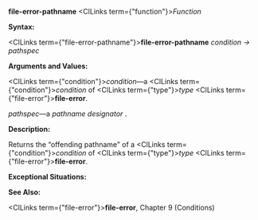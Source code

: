 **file-error-pathname** <ClLinks  term={"function"}><i>Function</i></ClLinks> 



**Syntax:** 



<ClLinks  term={"file-error-pathname"}><b>file-error-pathname</b></ClLinks> *condition → pathspec* 



**Arguments and Values:** 



<ClLinks  term={"condition"}><i>condition</i></ClLinks>—a <ClLinks  term={"condition"}><i>condition</i></ClLinks> of <ClLinks  term={"type"}><i>type</i></ClLinks> <ClLinks  term={"file-error"}><b>file-error</b></ClLinks>. 



*pathspec*—a *pathname designator* . 



**Description:** 



Returns the “offending pathname” of a <ClLinks  term={"condition"}><i>condition</i></ClLinks> of <ClLinks  term={"type"}><i>type</i></ClLinks> <ClLinks  term={"file-error"}><b>file-error</b></ClLinks>. 



**Exceptional Situations:** 



**See Also:** 



<ClLinks  term={"file-error"}><b>file-error</b></ClLinks>, Chapter 9 (Conditions) 







 



 





